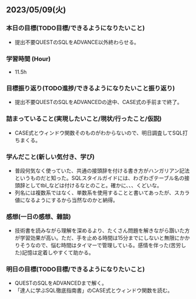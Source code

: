 ## 2023/05/09(火)

### 本日の目標(TODO目標/できるようになりたいこと)

- 提出不要QUESTのSQLをADVANCE以外終わらせる。

### 学習時間 (Hour)

- 11.5h

### 目標振り返り(TODO進捗/できるようになりたいこと振り返り)

- 提出不要QUESTのSQLをADVANCEDの途中、CASE式の手前まで終了。

### 詰まっていること(実現したいこと/現状/行ったこと/仮説)

- CASE式とウィンドウ関数そのものがわからないので、明日調査してSQL打ちまくる。

### 学んだこと(新しい気付き、学び)

- 普段何気なく使っていた、共通の接頭辞を付ける書き方がハンガリアン記法というものだと知った。SQLスタイルガイドには、わざわざテーブル名の接頭辞としてtbl_などは付けるなとのこと。確かに、、、くどいな。
- 列名には複数系ではなく、単数系を使用することと書いてあったが、スカラ値になるようにするから当然なのかと納得。

### 感想(一日の感想、雜談)

- 技術書を読みながら理解を深めるより、たくさん問題を解きながら躓いた方が学習効果が高い。ただ、手を止める時間は15分までにしないと無限にかかりそうなので、悩む時間はタイマーで管理している。感情を伴った(苦労した)記憶は定着しやすくて助かる。

### 明日の目標(TODO目標/できるようになりたいこと)

- QUESTのSQLをADVANCEDまで解く。
- 「達人に学ぶSQL徹底指南書」のCASE式とウィンドウ関数を読む。

